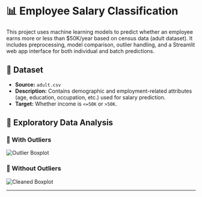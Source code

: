 # 📊 Employee Salary Classification

This project uses machine learning models to predict whether an employee earns more or less than $50K/year based on census data (adult dataset). It includes preprocessing, model comparison, outlier handling, and a Streamlit web app interface for both individual and batch predictions.

## 📁 Dataset

- **Source:** `adult.csv`
- **Description:** Contains demographic and employment-related attributes (age, education, occupation, etc.) used for salary prediction.
- **Target:** Whether income is `<=50K` or `>50K`.


## 🧪 Exploratory Data Analysis

### 📌 With Outliers  
![Outlier Boxplot](images/outliers_boxplot.jpg)

### 📌 Without Outliers  
![Cleaned Boxplot](images/no_outliers_boxplot.jpg)

---
